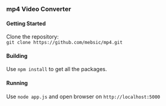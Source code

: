 ### mp4 Video Converter
#### Getting Started
Clone the repository:<br>
``git clone https://github.com/mebsic/mp4.git``
#### Building
Use ``npm install`` to get all the packages.
#### Running
Use ``node app.js`` and open browser on ``http://localhost:5000``
